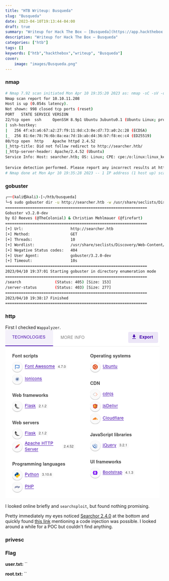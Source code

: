 ```yaml
---
title: "HTB Writeup: Busqueda"
slug: "Busqueda"
date: 2023-04-10T19:13:44-04:00
draft: true     
summary: "Writeup for Hack The Box – [Busqueda](https://app.hackthebox.com/machines/537)"     
description: "Writeup for Hack The Box – Busqueda" 
categories: ["htb"] 
tags: []       
keywords: ["htb","hackthebox","writeup", "Busqueda"]  
cover:
    image: "images/Busqueda.png"
---
```


### nmap
```sh {linenos=true}
# Nmap 7.92 scan initiated Mon Apr 10 19:35:20 2023 as: nmap -sC -sV -oA nmap/busqueda -T4 10.10.11.208
Nmap scan report for 10.10.11.208
Host is up (0.054s latency).
Not shown: 998 closed tcp ports (reset)
PORT   STATE SERVICE VERSION
22/tcp open  ssh     OpenSSH 8.9p1 Ubuntu 3ubuntu0.1 (Ubuntu Linux; protocol 2.0)
| ssh-hostkey:
|   256 4f:e3:a6:67:a2:27:f9:11:8d:c3:0e:d7:73:a0:2c:28 (ECDSA)
|_  256 81:6e:78:76:6b:8a:ea:7d:1b:ab:d4:36:b7:f8:ec:c4 (ED25519)
80/tcp open  http    Apache httpd 2.4.52
|_http-title: Did not follow redirect to http://searcher.htb/
|_http-server-header: Apache/2.4.52 (Ubuntu)
Service Info: Host: searcher.htb; OS: Linux; CPE: cpe:/o:linux:linux_kernel

Service detection performed. Please report any incorrect results at https://nmap.org/submit/ .
# Nmap done at Mon Apr 10 19:35:28 2023 -- 1 IP address (1 host up) scanned in 8.67 seconds

```

### gobuster
```sh {linenos=true}
┌──(kali㉿kali)-[~/htb/busqueda]
└─$ sudo gobuster dir -u http://searcher.htb -w /usr/share/seclists/Discovery/Web-Content/raft-small-directories.txt -o gobuster/subdir.out -z
===============================================================
Gobuster v3.2.0-dev
by OJ Reeves (@TheColonial) & Christian Mehlmauer (@firefart)
===============================================================
[+] Url:                     http://searcher.htb
[+] Method:                  GET
[+] Threads:                 10
[+] Wordlist:                /usr/share/seclists/Discovery/Web-Content/raft-small-directories.txt
[+] Negative Status codes:   404
[+] User Agent:              gobuster/3.2.0-dev
[+] Timeout:                 10s
===============================================================
2023/04/10 19:37:01 Starting gobuster in directory enumeration mode
===============================================================
/search               (Status: 405) [Size: 153]
/server-status        (Status: 403) [Size: 277]
===============================================================
2023/04/10 19:38:17 Finished
===============================================================
```

### http
First I checked `Wappalyzer`.
![wapp](images/wapp.i.png)

I looked online briefly and `searchsploit`, but found nothing promising. 

Pretty immediately my eyes noticed [Searchor 2.4.0](https://security.snyk.io/vuln/SNYK-PYTHON-SEARCHOR-3166303) at the bottom and quickly found [this link](https://security.snyk.io/vuln/SNYK-PYTHON-SEARCHOR-3166303) mentioning a code injection was possible. I looked around a while for a POC but couldn't find anything. 

### privesc

### Flag
**user.txt:** ``

**root.txt:** ``